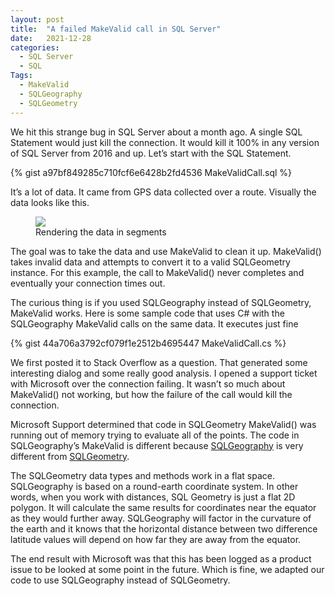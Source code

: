 ```yaml
---
layout: post
title:  "A failed MakeValid call in SQL Server"
date:   2021-12-28
categories: 
  - SQL Server
  - SQL
Tags: 
  - MakeValid
  - SQLGeography
  - SQLGeometry  
---
```

We hit this strange bug in SQL Server about a month ago. A single SQL Statement would just kill the connection. It would kill it 100% in any version of SQL Server from 2016 and up. Let’s start with the SQL Statement.

{% gist a97bf849285c710fcf6e6428b2fd4536 MakeValidCall.sql %}

It’s a lot of data. It came from GPS data collected over a route. Visually the data looks like this.

<figure>
<image src="/assets/MakeValidMap2.gif">
<figcaption>Rendering the data in segments</figcaption>
</figure>


The goal was to take the data and use MakeValid to clean it up. MakeValid() takes invalid data and attempts to convert it to a valid SQLGeometry instance. For this example, the call to MakeValid() never completes and eventually your connection times out.

The curious thing is if you used SQLGeography instead of SQLGeometry, MakeValid works. Here is some sample code that uses C# with the SQLGeography MakeValid calls on the same data. It executes just fine

{% gist 44a706a3792cf079f1e2512b4695447 MakeValidCall.cs %}

We first posted it to Stack Overflow as a question. That generated some interesting dialog and some really good analysis. I opened a support ticket with Microsoft over the connection failing. It wasn’t so much about MakeValid() not working, but how the failure of the call would kill the connection.

Microsoft Support determined that code in SQLGeometry MakeValid() was running out of memory trying to evaluate all of the points. The code in SQLGeography’s MakeValid is different because <a href="https://docs.microsoft.com/en-us/sql/t-sql/spatial-geography/spatial-types-geography?view=sql-server-ver15" target="_blank">SQLGeography</a> is very different from <a href="SQLGeometry" target="_blank">SQLGeometry</a>.

The SQLGeometry data types and methods work in a flat space. SQLGeography is based on a round-earth coordinate system. In other words, when you work with distances, SQL Geometry is just a flat 2D polygon. It will calculate the same results for coordinates near the equator as they would further away. SQLGeography will factor in the curvature of the earth and it knows that the horizontal distance between two difference latitude values will depend on how far they are away from the equator.

The end result with Microsoft was that this has been logged as a product issue to be looked at some point in the future. Which is fine, we adapted our code to use SQLGeography instead of SQLGeometry.